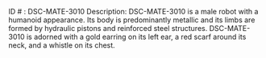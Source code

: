 ID # : DSC-MATE-3010
Description: DSC-MATE-3010 is a male robot with a humanoid appearance. Its body is predominantly metallic and its limbs are formed by hydraulic pistons and reinforced steel structures. DSC-MATE-3010 is adorned with a gold earring on its left ear, a red scarf around its neck, and a whistle on its chest.
